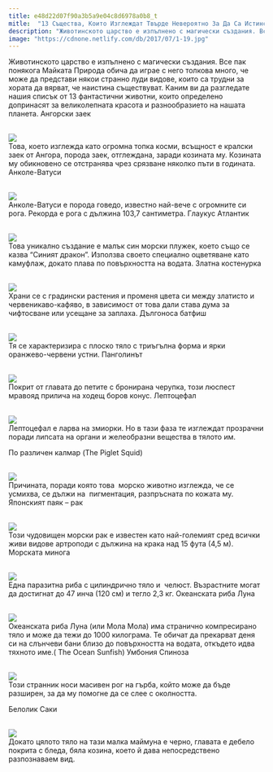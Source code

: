 ```yaml
---
title: e48d22d07f90a3b5a9e04c8d6978a0b8_t
mitle:  "13 Същества, Които Изглеждат Твърде Невероятно За Да Са Истински!"
description: "Животинското царство е изпълнено с магически създания. Все пак понякога Майката Природа обича да играе с него толкова много, че може да представи някои странно луд�"
image: "https://cdnone.netlify.com/db/2017/07/1-19.jpg"
---
```


 <p>Животинското царство е изпълнено с магически създания. Все пак понякога Майката Природа обича да играе с него толкова много, че може да представи някои странно луди видове, които са трудни за хората да вярват, че наистина съществуват. Каним ви да разгледате нашия списък от 13 фантастични животни, които определено допринасят за великолепната красота и разнообразието на нашата планета. Ангорски заек</p>       <p> <br/><img src="https://cdnone.netlify.com/db/2017/07/1-19.jpg"/><br/> Това, което изглежда като огромна топка косми, всъщност е кралски заек от Ангора, порода заек, отглеждана, заради козината му. Козината му обикновено се отстранява чрез срязване няколко пъти в годината. Анколе-Ватуси</p> <p> <br/><img src="https://cdnone.netlify.com/db/2017/07/2-19.jpg"/><br/> Анколе-Ватуси е порода говедо, известно най-вече с огромните си рога. Рекорда е рога с дължина 103,7 сантиметра. Глаукус Атлантик</p> <p> <br/><img src="https://cdnone.netlify.com/db/2017/07/3-19.jpg"/><br/> Това уникално създание е малък син морски плужек, което също се казва “Синият дракон”. Използва своето специално оцветяване като камуфлаж, докато плава по повърхността на водата. Златна костенурка</p>      <p> <br/><img src="https://cdnone.netlify.com/db/2017/07/4-19.jpg"/><br/> Храни се с градински растения и променя цвета си между златисто и червеникаво-кафяво, в зависимост от това дали става дума за чифтосване или усещане за заплаха. Дългоноса батфиш</p> <p> <br/><img src="https://cdnone.netlify.com/db/2017/07/5-19.jpg"/><br/> Тя се характеризира с плоско тяло с триъгълна форма и ярки оранжево-червени устни. Панголинът</p> <p> <br/><img src="https://cdnone.netlify.com/db/2017/07/6-20.jpg"/><br/> Покрит от главата до петите с бронирана черупка, този люспест мравояд прилича на ходещ боров конус. Лептоцефал</p> <p> <br/><img src="https://cdnone.netlify.com/db/2017/07/7-18.jpg"/><br/> Лептоцефал е ларва на змиорки. Но в тази фаза те изглеждат прозрачни поради липсата на органи и желеобразни вещества в тялото им.</p>      <p> По различен калмар (The Piglet Squid)</p> <p> <br/><img src="https://cdnone.netlify.com/db/2017/07/8-22.jpg"/><br/> Причината, поради която това  морско животно изглежда, че се усмихва, се дължи на  пигментация, разпръсната по кожата му. Японският паяк – рак</p> <p> <br/><img src="https://cdnone.netlify.com/db/2017/07/9-17.jpg"/><br/> Този чудовищен морски рак е известен като най-големият сред всички живи видове артроподи с дължина на крака над 15 фута (4,5 м). Морската минога</p> <p> <br/><img src="https://cdnone.netlify.com/db/2017/07/10-21.jpg"/><br/> Една паразитна риба с цилиндрично тяло и  челюст. Възрастните могат да достигнат до 47 инча (120 см) и тегло 2,3 кг. Океанската риба Луна</p> <p> <br/><img src="https://cdnone.netlify.com/db/2017/07/11-17.jpg"/><br/> Океанската риба Луна (или Мола Мола) има странично компресирано тяло и може да тежи до 1000 килограма. Те обичат да прекарват деня си на слънчеви бани близо до повърхността на водата, откъдето идва тяхното име.( The Ocean Sunfish) Умбония Спиноза</p> <p> <br/><img src="https://cdnone.netlify.com/db/2017/07/12-17.jpg"/><br/> Този странник носи масивен рог на гърба, който може да бъде разширен, за да му помогне да се слее с околността.</p>      <p> Белолик Саки</p> <p> <br/><img src="https://cdnone.netlify.com/db/2017/07/13-17.jpg"/><br/> Докато цялото тяло на тази малка маймуна е черно, главата е дебело покрита с бледа, бяла козина, което й дава непосредствено разпознаваем вид.</p>       